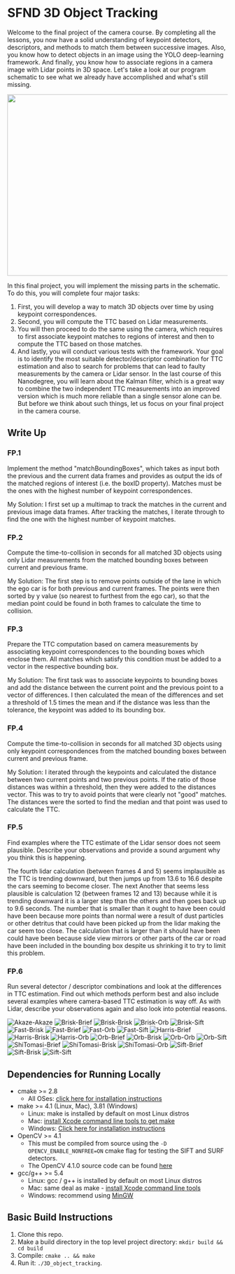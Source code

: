 # SFND 3D Object Tracking

Welcome to the final project of the camera course. By completing all the lessons, you now have a solid understanding of keypoint detectors, descriptors, and methods to match them between successive images. Also, you know how to detect objects in an image using the YOLO deep-learning framework. And finally, you know how to associate regions in a camera image with Lidar points in 3D space. Let's take a look at our program schematic to see what we already have accomplished and what's still missing.

<img src="images/course_code_structure.png" width="779" height="414" />

In this final project, you will implement the missing parts in the schematic. To do this, you will complete four major tasks: 
1. First, you will develop a way to match 3D objects over time by using keypoint correspondences. 
2. Second, you will compute the TTC based on Lidar measurements. 
3. You will then proceed to do the same using the camera, which requires to first associate keypoint matches to regions of interest and then to compute the TTC based on those matches. 
4. And lastly, you will conduct various tests with the framework. Your goal is to identify the most suitable detector/descriptor combination for TTC estimation and also to search for problems that can lead to faulty measurements by the camera or Lidar sensor. In the last course of this Nanodegree, you will learn about the Kalman filter, which is a great way to combine the two independent TTC measurements into an improved version which is much more reliable than a single sensor alone can be. But before we think about such things, let us focus on your final project in the camera course. 

## Write Up
### FP.1
Implement the method "matchBoundingBoxes", which takes as input both the previous and the current data frames and provides as output the ids of the matched regions of interest (i.e. the boxID property).  Matches must be the ones with the highest number of keypoint correspondences.

My Solution: I first set up a multimap to track the matches in the current and previous image data frames.   After tracking the matches, I iterate through to find the one with the highest number of keypoint matches.

### FP.2
Compute the time-to-collision in seconds for all matched 3D objects using only Lidar measurements from the matched bounding boxes between current and previous frame.

My Solution: The first step is to remove points outside of the lane in which the ego car is for both previous and current frames.  The points were then sorted by y value (so nearest to furthest from the ego car), so that the median point could be found in both frames to calculate the time to collision.

### FP.3
Prepare the TTC computation based on camera measurements by associating keypoint correspondences to the bounding boxes which enclose them.  All matches which satisfy this condition must be added to a vector in the respective bounding box.

My Solution: The first task was to associate keypoints to bounding boxes and add the distance between the current point and the previous point to a vector of differences.  I then calculated the mean of the differences and set a threshold of 1.5 times the mean and if the distance was less than the tolerance, the keypoint was added to its bounding box.

### FP.4
Compute the time-to-collision in seconds for all matched 3D objects using only keypoint correspondences from the matched bounding boxes between current and previous frame.

My Solution: I iterated through the keypoints and calculated the distance between two current points and two previous points.  If the ratio of those distances was within a threshold, then they were added to the distances vector.  This was to try to avoid points that were clearly not "good" matches.  The distances were the sorted to find the median and that point was used to calculate the TTC.

### FP.5
Find examples where the TTC estimate of the Lidar sensor does not seem plausible.  Describe your observations and provide a sound argument why you think this is happening.

The fourth lidar calculation (between frames 4 and 5) seems implausible as the TTC is trending downward, but then jumps up from 13.6 to 16.6 despite the cars seeming to become closer.  The next Another that seems less plausible is calculation 12 (between frames 12 and 13) because while it is trending downward it is a larger step than the others and then goes back up to 9.6 seconds.  The number that is smaller than it ought to have been could have been because more points than normal were a result of dust particles or other detritus that could have been picked up from the lidar making the car seem too close.  The calculation that is larger than it should have been could have been because side view mirrors or other parts of the car or road have been included in the bounding box despite us shrinking it to try to limit this problem.

### FP.6
Run several detector / descriptor combinations and look at the differences in TTC estimation.  Find out which methods perform best and also include several examples where camera-based TTC estimation is way off.  As with Lidar, describe your observations again and also look into potential reasons.

![Akaze-Akaze](./src/graphs/Akaze-Akaze.png)
![Brisk-Brief](./src/graphs/Brisk-Brief.png)
![Brisk-Brisk](./src/graphs/Brisk-Brisk.png)
![Brisk-Orb](./src/graphs/Brisk-Orb.png)
![Brisk-Sift](./src/graphs/Brisk-Sift.png)
![Fast-Brisk](./src/graphs/Fast-Brisk.png)
![Fast-Brief](./src/graphs/Fast-Brief.png)
![Fast-Orb](./src/graphs/Fast-Orb.png)
![Fast-Sift](./src/graphs/Fast-Sift.png)
![Harris-Brief](./src/graphs/Harris-Brief.png)
![Harris-Brisk](./src/graphs/Harris-Brisk.png)
![Harris-Orb](./src/graphs/Harris-Orb.png)
![Orb-Brief](./src/graphs/Orb-Brief.png)
![Orb-Brisk](./src/graphs/Orb-Brisk.png)
![Orb-Orb](./src/graphs/Orb-Orb.png)
![Orb-Sift](./src/graphs/Orb-Sift.png)
![ShiTomasi-Brief](./src/graphs/ShiTomasi-Brief.png)
![ShiTomasi-Brisk](./src/graphs/ShiTomasi-Brisk.png)
![ShiTomasi-Orb](./src/graphs/ShiTomasi-Orb.png)
![Sift-Brief](./src/graphs/Sift-Brief.png)
![Sift-Brisk](./src/graphs/Sift-Brisk.png)
![Sift-Sift](./src/graphs/Sift-Sift.png)

## Dependencies for Running Locally
* cmake >= 2.8
  * All OSes: [click here for installation instructions](https://cmake.org/install/)
* make >= 4.1 (Linux, Mac), 3.81 (Windows)
  * Linux: make is installed by default on most Linux distros
  * Mac: [install Xcode command line tools to get make](https://developer.apple.com/xcode/features/)
  * Windows: [Click here for installation instructions](http://gnuwin32.sourceforge.net/packages/make.htm)
* OpenCV >= 4.1
  * This must be compiled from source using the `-D OPENCV_ENABLE_NONFREE=ON` cmake flag for testing the SIFT and SURF detectors.
  * The OpenCV 4.1.0 source code can be found [here](https://github.com/opencv/opencv/tree/4.1.0)
* gcc/g++ >= 5.4
  * Linux: gcc / g++ is installed by default on most Linux distros
  * Mac: same deal as make - [install Xcode command line tools](https://developer.apple.com/xcode/features/)
  * Windows: recommend using [MinGW](http://www.mingw.org/)

## Basic Build Instructions

1. Clone this repo.
2. Make a build directory in the top level project directory: `mkdir build && cd build`
3. Compile: `cmake .. && make`
4. Run it: `./3D_object_tracking`.